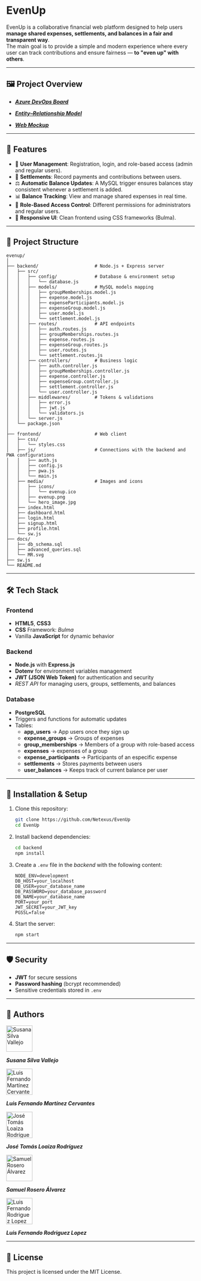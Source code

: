 # EvenUp

EvenUp is a collaborative financial web platform designed to help users **manage shared expenses, settlements, and balances in a fair and transparent way**.  
The main goal is to provide a simple and modern experience where every user can track contributions and ensure fairness — **to "even up" with others**.  

---

## 🖼️ Project Overview

- [***Azure DevOps Board***](docs/AzureDevOps_EvenUp.pdf)
    
- [***Entity–Relationship Model*** ](docs/EvenUp.pdf)

- [***Web Mockup*** ](docs/EvenUp.pdf)
   

---

## 🚀 Features

- 👤 **User Management**: Registration, login, and role-based access (admin and regular users).  
- 💸 **Settlements**: Record payments and contributions between users.  
- ⚖️ **Automatic Balance Updates**: A MySQL trigger ensures balances stay consistent whenever a settlement is added.  
- 📊 **Balance Tracking**: View and manage shared expenses in real time.  
- 🔐 **Role-Based Access Control**: Different permissions for administrators and regular users.  
- 📱 **Responsive UI**: Clean frontend using CSS frameworks (Bulma).  

---

## 📂 Project Structure

```
evenup/
│
├── backend/                     # Node.js + Express server
│   ├── src/
│   │   ├── config/              # Database & environment setup
│   │   │   └── database.js
│   │   ├── models/              # MySQL models mapping
│   │   │   ├── groupMemberships.model.js
│   │   │   ├── expense.model.js
│   │   │   ├── expenseParticipants.model.js
│   │   │   ├── expenseGroup.model.js
│   │   │   ├── user.model.js
│   │   │   └── settlement.model.js
│   │   ├── routes/              # API endpoints
│   │   │   ├── auth.routes.js
│   │   │   ├── groupMemberships.routes.js
│   │   │   ├── expense.routes.js
│   │   │   ├── expenseGroup.routes.js
│   │   │   ├── user.routes.js
│   │   │   └── settlement.routes.js
│   │   ├── controllers/         # Business logic
│   │   │   ├── auth.controller.js
│   │   │   ├── groupMemberships.controller.js
│   │   │   ├── expense.controller.js
│   │   │   ├── expenseGroup.controller.js
│   │   │   ├── settlement.controller.js
│   │   │   └── user.controller.js
│   │   ├── middlewares/         # Tokens & validations
│   │   │   ├── error.js
│   │   │   ├── jwt.js
│   │   │   └── validators.js  
│   │   └── server.js
│   └── package.json
│
├── frontend/                    # Web client
│   ├── css/
│   │   └── styles.css
│   ├── js/                      # Connections with the backend and PWA configurations
│   │   ├── auth.js
│   │   ├── config.js
│   │   ├── pwa.js
│   │   └── main.js
│   ├── media/                   # Images and icons
│   │   ├── icons/
│   │   │   └── evenup.ico
│   │   ├── evenup.png
│   │   └── hero_image.jpg
│   ├── index.html
│   ├── dashboard.html
│   ├── login.html
│   ├── signup.html
│   ├── profile.html
│   └── sw.js
├── docs/ 
│   ├── db_schema.sql
│   ├── advanced_queries.sql
│   └── MR.svg
├── sw.js
└── README.md
```

---

## 🛠️ Tech Stack

### Frontend
- **HTML5**, **CSS3**  
- **CSS** Framework: *Bulma*  
- Vanilla **JavaScript** for dynamic behavior  

### Backend
- **Node.js** with **Express.js**  
- **Dotenv** for environment variables management
- **JWT (JSON Web Token)** for authentication and security 
- *REST API* for managing users, groups, settlements, and balances  

### Database
- **PostgreSQL**  
- Triggers and functions for automatic updates
- Tables:  
   - **app_users** → App users once they sign up  
   - **expense_groups** → Groups of expenses
   - **group_memberships** → Members of a group with role-based access 
   - **expenses** → expenses of a group
   - **expense_participants** → Participants of an especific expense
   - **settlements** → Stores payments between users  
   - **user_balances** → Keeps track of current balance per user

---

## 📌 Installation & Setup

1. Clone this repository:  
   ```bash
   git clone https://github.com/Netexus/EvenUp
   cd EvenUp
   ```
2. Install backend dependencies:  
   ```bash
   cd backend
   npm install
   ```
3. Create a `.env` file in the *backend* with the following content: 

   ```env
   NODE_ENV=development
   DB_HOST=your_localhost
   DB_USER=your_database_name
   DB_PASSWORD=your_database_password
   DB_NAME=your_database_name
   PORT=your_port
   JWT_SECRET=your_JWT_key
   PGSSL=false
   ```
4. Start the server: 
   ```bash
   npm start
   ``` 
---

## 🛡️ Security

- **JWT** for secure sessions  
- **Password hashing** (bcrypt recommended)  
- Sensitive credentials stored in `.env` 

---

## 👥 Authors

<a href="https://github.com/Susilvav03">
  <img src="https://avatars.githubusercontent.com/u/144504485?v=4" width="70px;" alt="Susana Silva Vallejo"/>
</a>

***Susana Silva Vallejo***


<a href="https://github.com/Netexus">
  <img src="https://avatars.githubusercontent.com/u/174134538?v=4" width="70px;" alt="Luis Fernando Martínez Cervantes"/>
</a>

***Luis Fernando Martínez Cervantes***


<a href="https://github.com/Oomass7">
  <img src="https://avatars.githubusercontent.com/u/109863567?v=4" width="70px;" alt="José Tomás Loaiza Rodríguez"/>
</a>

***José Tomás Loaiza Rodríguez***


<a href="https://github.com/Pegasso-admon">
  <img src="https://avatars.githubusercontent.com/u/208418806?v=4" width="70px;" alt="Samuel Rosero Álvarez"/>
</a>

***Samuel Rosero Álvarez***


<a href="https://github.com/Luiolopez1">
  <img src="https://avatars.githubusercontent.com/u/116003991?v=4" width="70px;" alt="Luis Fernando Rodriguez Lopez"/>
</a>

***Luis Fernando Rodriguez Lopez***

---

## 📜 License

This project is licensed under the MIT License.
